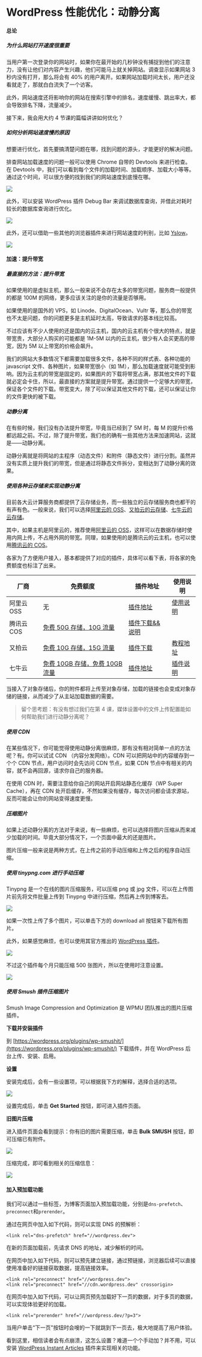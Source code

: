 # WordPress 性能优化：动静分离

#### 总论

##### 为什么网站打开速度很重要

当用户第一次登录你的网站时，如果你在最开始的几秒钟没有捕捉到他们的注意力，没有让他们对内容产生兴趣，他们可能马上就关掉网站。调查显示如果网站 3 秒内没有打开，那么将会有 40% 的用户离开。如果网站加载时间太长，用户还没看就走了，那就白白流失了一个访客。

此外，网站速度还将影响你的网站在搜索引擎中的排名，速度缓慢、跳出率大，都会导致排名下降，流量减少。

接下来，我会用大约 4 节课的篇幅讲讲如何优化？

##### 如何分析网站速度慢的原因

想要进行优化，首先要搞清楚问题在哪，找到问题的源头，才能更好的解决问题。

排查网站加载速度的问题一般可以使用 Chrome 自带的 Devtools 来进行检查。在 Devtools 中，我们可以看到每个文件的加载时间、加载顺序、加载大小等等。通过这个时间，可以很方便的找到我们的网站速度到底慢在哪。

![](https://postimg.aliavv.com/2018/1h0jn.png)

此外，可以安装 WordPress 插件 Debug Bar 来调试数据库查询，并借此对耗时较长的数据库查询进行优化。

![](https://postimg.aliavv.com/2018/5hg8i.png)

此外，还可以借助一些其他的浏览器插件来进行网站速度的判别，比如 [Yslow](https://chrome.google.com/webstore/detail/ninejjcohidippngpapiilnmkgllmakh)。

![](https://postimg.aliavv.com/2018/jt6f9.png)

#### 加速：提升带宽

##### 最直接的方法：提升带宽

如果使用的是虚拟主机，那么一般来说不会存在太多的带宽问题，服务商一般提供的都是 100M 的网络，更多应该关注的是你的流量是否够用。

如果使用的是国外的 VPS，如 Linode、DigitalOcean、Vultr 等，那么你的带宽也不太是问题，你的问题更多是主机延时太高，导致请求的基本线比较高。

不过应该有不少人使用的还是国内的云主机，国内的云主机有个很大的特点，就是带宽贵，大部分人购买的可能都是 1M-5M 以内的云主机，很少有人会买更高的带宽，因为 5M 以上带宽的价格会飙升。

我们的网站大多数情况下都需要加载很多文件，各种不同的样式表、各种功能的 javascript 文件、各种图片，如果带宽很小（如 1M），那么加载速度就可能受到影响。因为云主机的带宽是固定的，如果图片的下载将带宽占满，那其他文件的下载就必定会卡住，所以，最直接的方案就是提升带宽。通过提供一个足够大的带宽，保证各个文件的下载。带宽变大，除了可以保证其他文件的下载，还可以保证让你的文件更快的被下载。

##### 动静分离

在有些时候，我们没有办法提升带宽，毕竟当已经到了 5M 时，每 M 的提升价格都远超之前。不过，除了提升带宽，我们也的确有一些其他方法来加速网站，这就是——动静分离。

动静分离就是将网站的主程序（动态文件）和附件（静态文件）进行分割。虽然并没有实质上提升我们的带宽，但是通过将静态文件拆分，变相达到了动静分离的效果。

##### 使用各种云存储来实现动静分离

目前各大云计算服务商都提供了云存储业务，而一些独立的云存储服务商也都干的有声有色。一般来说，我们可以选择[阿里云的 OSS](https://oss.console.aliyun.com/overview)、[又拍云的云存储](https://console.upyun.com/register/?invite=BJNB_q2D-)、[七牛云的云存储](https://portal.qiniu.com/signup?code=3lh4p6616cor6)。

其中，如果主机是阿里云的，推荐使用[阿里云的 OSS](https://oss.console.aliyun.com/overview)，这样可以在数据存储时使用内网上传，不占用外网的带宽。同理，如果使用的是腾讯云的云主机，也可以使用[腾讯云的 COS](https://console.cloud.tencent.com/cos)。

各家为了方便用户接入，基本都提供了对应的插件，具体可以看下表，将各家的免费额度也标注了出来。

|厂商|免费额度|插件地址|使用说明|
|---|---|---|---|
|阿里云OSS|无|[插件地址](https://github.com/IvanChou/aliyun-oss-support)|[使用说明](https://github.com/IvanChou/aliyun-oss-support/wiki/Quick-start)|
|腾讯云COS|[免费 50G 存储，10G 流量](https://cloud.tencent.com/document/product/436/6240)|[插件下载&&说明](https://www.slmwp.com/cos-sync-plugins.html)||
|又拍云|[免费 10G 存储，15G 流量](https://www.upyun.com/league)|[插件下载](https://github.com/ihacklog/hacklog-remote-attachment-upyun)|[教程地址](http://80x86.io/post/hacklog-remote-attachment-upaiyun-version)|
|七牛云|[免费 10GB 存储，免费 10GB 流量](https://www.qiniu.com/prices)|[插件地址](https://wordpress.org/plugins/wpjam-qiniu/)|[插件说明](http://blog.wpjam.com/project/wpjam-qiniutek/)|

当接入了对象存储后，你的附件都将上传至对象存储，加载的链接也会变成对象存储的链接，从而减少了从主站加载数据的需要。

> 留个思考题：有没有想过我们在第 4 课，媒体设置中的文件上传配置能如何帮助我们进行动静分离呢？

##### 使用 CDN

在某些情况下，你可能觉得使用动静分离很麻烦，那有没有相对简单一点的方法呢？有。你可以试试 CDN （内容分发网络）。CDN 可以把网站中的内容缓存到一个个 CDN 节点，用户访问时会先访问 CDN 节点，如果 CDN 节点中有相关的内容，就不会再回源，请求你自己的服务器。

在使用 CDN 时，需要注意给你自己的网站开启网站静态化缓存（WP Super Cache），再在 CDN 处开启缓存，不然如果没有缓存，每次访问都会请求源站，反而可能会让你的网站变得速度更慢。

##### 压缩图片

如果上述动静分离的方法对于来说，有一些麻烦，也可以选择将图片压缩从而来减少加载的时间。毕竟大部分情况下，一个页面中最大的还是图片。

图片压缩一般来说是两种方式，在上传之前的手动压缩和上传之后的程序自动压缩。

##### 使用 tinypng.com 进行手动压缩

Tinypng 是一个在线的图片压缩服务，可以压缩 png 或 jpg 文件，可以在上传图片前先将文件批量上传到 Tinypng 中进行压缩，然后再上传到博客去。

![](https://postimg.aliavv.com/2018/r1oqc.png)

如果一次性上传了多个图片，可以单击下方的 download all 按钮来下载所有图片。

此外，如果感觉麻烦，也可以使用其官方推出的 [WordPress 插件](https://wordpress.org/plugins/tiny-compress-images/)。

![](https://postimg.aliavv.com/2018/tp8zn.png)

不过这个插件每个月只能压缩 500 张图片，所以在使用时注意设置。

![](https://postimg.aliavv.com/2018/eo96m.png)

##### 使用 Smush 插件压缩图片

Smush Image Compression and Optimization 是 WPMU 团队推出的图片压缩插件。

**下载并安装插件**

到 [https://wordpress.org/plugins/wp-smushit/](https://wordpress.org/plugins/wp-smushit/) 下载插件，并在 WordPress 后台上传、安装、启用。

**设置**

安装完成后，会有一些设置项，可以根据我下方的解释，选择合适的选项。

![](https://postimg.aliavv.com/2018/m4ll8.png)

设置完成后，单击 **Get Started** 按钮，即可进入插件页面。

**旧图片压缩**

进入插件页面会看到提示：你有旧的图片需要压缩，单击 **Bulk SMUSH** 按钮，即可压缩已有附件。

![](https://postimg.aliavv.com/2018/x7d9c.png)

压缩完成，即可看到相关的压缩信息：

![](https://postimg.aliavv.com/2018/v73by.png)

#### 加入预加载功能

我们可以通过一些标签，为博客页面加入预加载功能，分别是`dns-prefetch`、`preconnect`和`prerender`。

通过在网页中加入如下代码，则可以实现 DNS 的预解析：

```
<link rel="dns-prefetch" href="//wordpress.dev">
```

在新的页面加载前，先请求 DNS 的地址，减少解析的时间。

在网页中加入如下代码，则可以预先建立链接，通过预链接，浏览器后续可以直接使用准备好的链接获取数据，提高链接效率。

```
<link rel="preconnect" href="//wordpress.dev">
<link rel="preconnect" href="//cdn.wordpress.dev" crossorigin>
```

在网页中加入如下代码，可以让网页预先加载好下一页的数据，对于多页的数据，可以实现体验更好的加载。

```
<link rel="prerender" href="//wordpress.dev/?p=3">
```

当用户单击“下一页"按钮时会嗖的一下就跳到下一页去，极大地提高了用户体验。

看到这里，相信读者会有点崩溃，这怎么设置？难道一个个手动加？并不用，可以安装 [WordPress Instant Articles](https://wordpress.org/plugins/instant-articles/) 插件来实现相关的功能。
